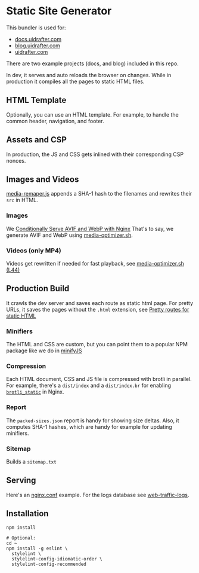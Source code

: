 # Static Site Generator

This bundler is used for:
- [docs.uidrafter.com](https://docs.uidrafter.com)
- [blog.uidrafter.com](https://blog.uidrafter.com)
- [uidrafter.com](https://uidrafter.com)

There are two example projects (docs, and blog) included in this repo.
 
In dev, it serves and auto reloads the browser on changes. While
in production it compiles all the pages to static HTML files.


## HTML Template
Optionally, you can use an HTML template. For example,
to handle the common header, navigation, and footer.


## Assets and CSP
In production, the JS and CSS gets inlined with their corresponding CSP nonces.


## Images and Videos
[media-remaper.js](./media-remaper.js) appends a SHA-1 hash to the filenames
and rewrites their `src` in HTML.

### Images
We [Conditionally Serve AVIF and WebP with Nginx](https://blog.uidrafter.com/conditional-avif-for-video-posters)
That's to say, we generate AVIF and WebP using [media-optimizer.sh](./media-optimizer.sh).

### Videos (only MP4)
Videos get rewritten if needed for fast playback, see [media-optimizer.sh (L44)](./media-optimizer.sh#L44)


## Production Build
It crawls the dev server and saves each route as static html page. For pretty
URLs, it saves the pages without the `.html` extension, see [Pretty routes
for static HTML](https://blog.uidrafter.com/pretty-routes-for-static-html)

### Minifiers
The HTML and CSS are custom, but you can point them to
a popular NPM package like we do in [minifyJS](./minifyJS.js)

### Compression
Each HTML document, CSS and JS file is compressed with brotli in parallel.
For example, there's a `dist/index` and a `dist/index.br` for enabling
[`brotli_static`](https://github.com/google/ngx_brotli#brotli_static) in Nginx.

### Report
The `packed-sizes.json` report is handy for showing size deltas. Also, it
computes SHA-1 hashes, which are handy for example for updating minifiers.

### Sitemap
Builds a `sitemap.txt`


## Serving
Here's an
[nginx.conf](https://github.com/uxtely/ops-utils/blob/main/location-server/jails/nginx_j/usr/local/etc/nginx/nginx.conf)
example. For the logs
database see [web-traffic-logs](https://github.com/uxtely/ops-utils/tree/main/web-traffic-logs/).


## Installation
```shell script
npm install

# Optional:
cd ~
npm install -g eslint \
  stylelint \
  stylelint-config-idiomatic-order \
  stylelint-config-recommended 
```
